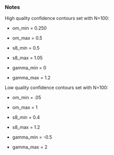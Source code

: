 ### Notes
High quality confidence contours set with N=100:

- om_min = 0.250
- om_max = 0.5

- s8_min = 0.5
- s8_max = 1.05

- gamma_min = 0
- gamma_max = 1.2

Low quality confidence contours set with N=100:

- om_min = .05
- om_max = 1

- s8_min = 0.4
- s8_max = 1.2

- gamma_min = -0.5
- gamma_max = 2
